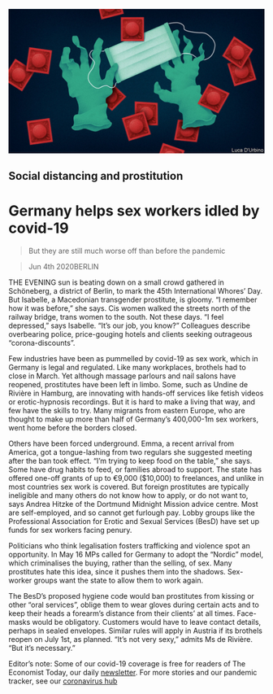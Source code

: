 ![](./images/20200606_EUD001_0.jpg)

## Social distancing and prostitution

# Germany helps sex workers idled by covid-19

> But they are still much worse off than before the pandemic

> Jun 4th 2020BERLIN

THE EVENING sun is beating down on a small crowd gathered in Schöneberg, a district of Berlin, to mark the 45th International Whores’ Day. But Isabelle, a Macedonian transgender prostitute, is gloomy. “I remember how it was before,” she says. Cis women walked the streets north of the railway bridge, trans women to the south. Not these days. “I feel depressed,” says Isabelle. “It’s our job, you know?” Colleagues describe overbearing police, price-gouging hotels and clients seeking outrageous “corona-discounts”.

Few industries have been as pummelled by covid-19 as sex work, which in Germany is legal and regulated. Like many workplaces, brothels had to close in March. Yet although massage parlours and nail salons have reopened, prostitutes have been left in limbo. Some, such as Undine de Rivière in Hamburg, are innovating with hands-off services like fetish videos or erotic-hypnosis recordings. But it is hard to make a living that way, and few have the skills to try. Many migrants from eastern Europe, who are thought to make up more than half of Germany’s 400,000-1m sex workers, went home before the borders closed.

Others have been forced underground. Emma, a recent arrival from America, got a tongue-lashing from two regulars she suggested meeting after the ban took effect. “I’m trying to keep food on the table,” she says. Some have drug habits to feed, or families abroad to support. The state has offered one-off grants of up to €9,000 ($10,000) to freelances, and unlike in most countries sex work is covered. But foreign prostitutes are typically ineligible and many others do not know how to apply, or do not want to, says Andrea Hitzke of the Dortmund Midnight Mission advice centre. Most are self-employed, and so cannot get furlough pay. Lobby groups like the Professional Association for Erotic and Sexual Services (BesD) have set up funds for sex workers facing penury.

Politicians who think legalisation fosters trafficking and violence spot an opportunity. In May 16 MPs called for Germany to adopt the “Nordic” model, which criminalises the buying, rather than the selling, of sex. Many prostitutes hate this idea, since it pushes them into the shadows. Sex-worker groups want the state to allow them to work again.

The BesD’s proposed hygiene code would ban prostitutes from kissing or other “oral services”, oblige them to wear gloves during certain acts and to keep their heads a forearm’s distance from their clients’ at all times. Face-masks would be obligatory. Customers would have to leave contact details, perhaps in sealed envelopes. Similar rules will apply in Austria if its brothels reopen on July 1st, as planned. “It’s not very sexy,” admits Ms de Rivière. “But it’s necessary.”

Editor’s note: Some of our covid-19 coverage is free for readers of The Economist Today, our daily [newsletter](https://www.economist.com/https://my.economist.com/user#newsletter). For more stories and our pandemic tracker, see our [coronavirus hub](https://www.economist.com//news/2020/03/11/the-economists-coverage-of-the-coronavirus)